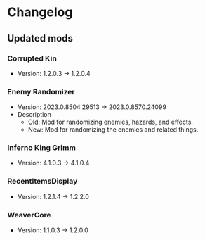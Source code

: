 # Changelog


## Updated mods

### Corrupted Kin

- Version: 1.2.0.3 -> 1.2.0.4

### Enemy Randomizer

- Version: 2023.0.8504.29513 -> 2023.0.8570.24099
- Description
  + Old: Mod for randomizing enemies, hazards, and effects.
  + New: Mod for randomizing the enemies and related things.

### Inferno King Grimm

- Version: 4.1.0.3 -> 4.1.0.4

### RecentItemsDisplay

- Version: 1.2.1.4 -> 1.2.2.0

### WeaverCore

- Version: 1.1.0.3 -> 1.2.0.0

